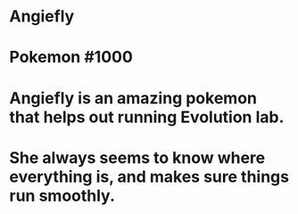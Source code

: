 # Angiefly
# Pokemon #1000
# Angiefly is an amazing pokemon that helps out running Evolution lab.
# She always seems to know where everything is, and makes sure things run smoothly.
